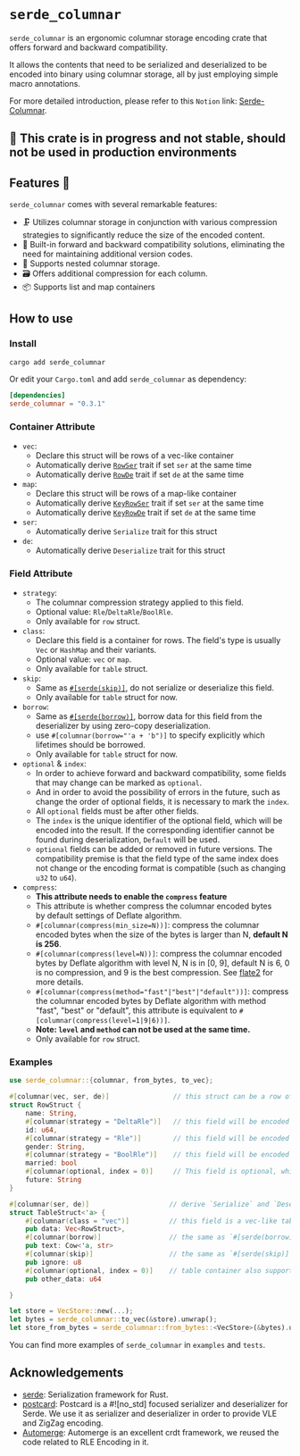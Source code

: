 # `serde_columnar`

`serde_columnar` is an ergonomic columnar storage encoding crate that offers forward and backward compatibility.

It allows the contents that need to be serialized and deserialized to be encoded into binary using columnar storage, all by just employing simple macro annotations.

For more detailed introduction, please refer to this `Notion` link: [Serde-Columnar](https://www.notion.so/loro-dev/Serde-Columnar-Ergonomic-columnar-storage-encoding-crate-7b0c86d6f8d24e4da45a1e2ebd86741c?pvs=4).

## 🚧 This crate is in progress and not stable, should not be used in production environments

## Features 🚀

`serde_columnar` comes with several remarkable features:

- 🗜️ Utilizes columnar storage in conjunction with various compression strategies to significantly reduce the size of the encoded content.
- 🔄 Built-in forward and backward compatibility solutions, eliminating the need for maintaining additional version codes.
- 🌳 Supports nested columnar storage.
- 🗃️ Offers additional compression for each column.
- 📦 Supports list and map containers

## How to use

### Install

```shell
cargo add serde_columnar
```

Or edit your `Cargo.toml` and add `serde_columnar` as dependency:

```toml
[dependencies]
serde_columnar = "0.3.1"
```

### Container Attribute

- `vec`:
  - Declare this struct will be rows of a vec-like container
  - Automatically derive [`RowSer`](https://docs.rs/serde_columnar/latest/serde_columnar/trait.RowSer.html) trait if set `ser` at the same time
  - Automatically derive [`RowDe`](https://docs.rs/serde_columnar/latest/serde_columnar/trait.RowDe.html) trait if set `de` at the same time
- `map`:
  - Declare this struct will be rows of a map-like container
  - Automatically derive [`KeyRowSer`](https://docs.rs/serde_columnar/latest/serde_columnar/trait.KeyRowSer.html) trait if set `ser` at the same time
  - Automatically derive [`KeyRowDe`](https://docs.rs/serde_columnar/latest/serde_columnar/trait.KeyRowDe.html) trait if set `de` at the same time
- `ser`:
  - Automatically derive `Serialize` trait for this struct
- `de`:
  - Automatically derive `Deserialize` trait for this struct

### Field Attribute

- `strategy`:
  - The columnar compression strategy applied to this field.
  - Optional value: `Rle`/`DeltaRle`/`BoolRle`.
  - Only available for `row` struct.
- `class`:
  - Declare this field is a container for rows. The field's type is usually `Vec` or `HashMap` and their variants.
  - Optional value: `vec` or `map`.
  - Only available for `table` struct.
- `skip`:
  - Same as [`#[serde(skip)]`](https://serde.rs/field-attrs.html#skip), do not serialize or deserialize this field.
  - Only available for `table` struct for now.
- `borrow`:
  - Same as [`#[serde(borrow)]`](https://serde.rs/field-attrs.html#borrow), borrow data for this field from the deserializer by using zero-copy deserialization.
  - use `#[columnar(borrow="'a + 'b")]` to specify explicitly which lifetimes should be borrowed.
  - Only available for `table` struct for now.
- `optional` & `index`:
  - In order to achieve forward and backward compatibility, some fields that may change can be marked as `optional`.
  - And in order to avoid the possibility of errors in the future, such as change the order of optional fields, it is necessary to mark the `index`.
  - All `optional` fields must be after other fields.
  - The `index` is the unique identifier of the optional field, which will be encoded into the result. If the corresponding identifier cannot be found during deserialization, `Default` will be used.
  - `optional` fields can be added or removed in future versions. The compatibility premise is that the field type of the same index does not change or the encoding format is compatible (such as changing `u32` to `u64`).
- `compress`:
  - **This attribute needs to enable the `compress` feature**
  - This attribute is whether compress the columnar encoded bytes by default settings of Deflate algorithm.
  - `#[columnar(compress(min_size=N))]`: compress the columnar encoded bytes when the size of the bytes is larger than N, **default N is 256**.
  - `#[columnar(compress(level=N))]`: compress the columnar encoded bytes by Deflate algorithm with level N, N is in [0, 9], default N is 6, 0 is no compression, and 9 is the best compression. See [flate2](https://docs.rs/flate2/latest/flate2/struct.Compression.html#) for more details.
  - `#[columnar(compress(method="fast"|"best"|"default"))]`: compress the columnar encoded bytes by Deflate algorithm with method "fast", "best" or "default", this attribute is equivalent to `#[columnar(compress(level=1|9|6))]`.
  - **Note: `level` and `method` can not be used at the same time.**
  - Only available for `row` struct.

### Examples

```rust
use serde_columnar::{columnar, from_bytes, to_vec};

#[columnar(vec, ser, de)]                // this struct can be a row of vec-like container
struct RowStruct {
    name: String,
    #[columnar(strategy = "DeltaRle")]   // this field will be encoded by `DeltaRle`
    id: u64,
    #[columnar(strategy = "Rle")]        // this field will be encoded by `Rle`
    gender: String,
    #[columnar(strategy = "BoolRle")]    // this field will be encoded by `BoolRle`
    married: bool
    #[columnar(optional, index = 0)]     // This field is optional, which means that this field can be added in this version or deleted in a future version
    future: String
}

#[columnar(ser, de)]                    // derive `Serialize` and `Deserialize`
struct TableStruct<'a> {
    #[columnar(class = "vec")]          // this field is a vec-like table container
    pub data: Vec<RowStruct>,
    #[columnar(borrow)]                 // the same as `#[serde(borrow)]`
    pub text: Cow<'a, str>
    #[columnar(skip)]                   // the same as `#[serde(skip)]`
    pub ignore: u8
    #[columnar(optional, index = 0)]    // table container also supports optional field
    pub other_data: u64

}

let store = VecStore::new(...);
let bytes = serde_columnar::to_vec(&store).unwrap();
let store_from_bytes = serde_columnar::from_bytes::<VecStore>(&bytes).unwrap();

```

You can find more examples of `serde_columnar` in `examples` and `tests`.

## Acknowledgements

- [serde](https://github.com/serde-rs/serde): Serialization framework for Rust.
- [postcard](https://github.com/jamesmunns/postcard): Postcard is a #![no_std] focused serializer and deserializer for Serde. We use it as serializer and deserializer in order to provide VLE and ZigZag encoding.
- [Automerge](https://github.com/automerge/automerge): Automerge is an excellent crdt framework, we reused the code related to RLE Encoding in it.
